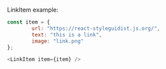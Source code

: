 LinkItem example:


```js
const item = {
        url: "https://react-styleguidist.js.org/",
        text: "this is a link",
        image: "link.png"
};

<LinkItem item={item} />
```